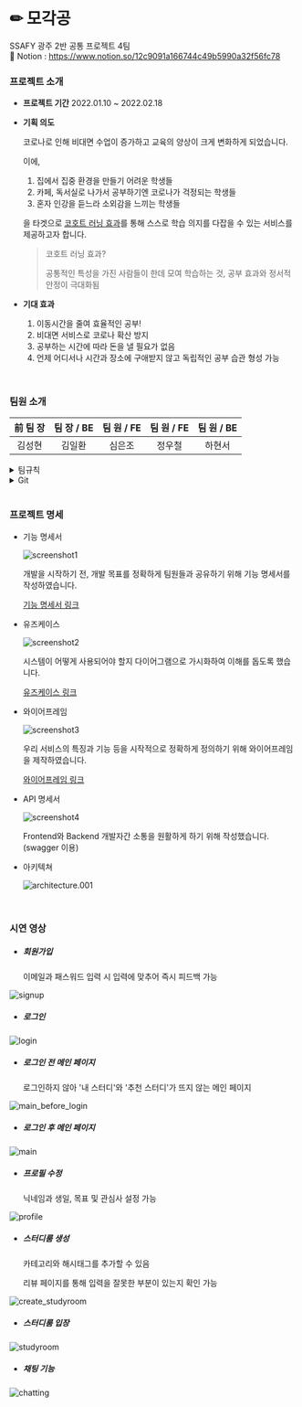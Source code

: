 # ✏ 모각공

SSAFY 광주 2반 공통 프로젝트 4팀 <br>
📃 Notion : https://www.notion.so/12c9091a166744c49b5990a32f56fc78
<br>

### 프로젝트 소개

- **프로젝트 기간**
  2022.01.10 ~ 2022.02.18

- **기획 의도**

  코로나로 인해 비대면 수업이 증가하고 교육의 양상이 크게 변화하게 되었습니다.

  이에,

  1. 집에서 집중 환경을 만들기 어려운 학생들
  2. 카페, 독서실로 나가서 공부하기엔 코로나가 걱정되는 학생들
  3. 혼자 인강을 듣느라 소외감을 느끼는 학생들

  을 타겟으로 <u>코호트 러닝 효과</u>를 통해 스스로 학습 의지를 다잡을 수 있는 서비스를 제공하고자 합니다.

  > 코호트 러닝 효과?
  >
  > 공통적인 특성을 가진 사람들이 한데 모여 학습하는 것, 공부 효과와 정서적 안정이 극대화됨

- **기대 효과**
  1. 이동시간을 줄여 효율적인 공부!
  2. 비대면 서비스로 코로나 확산 방지
  3. 공부하는 시간에 따라 돈을 낼 필요가 없음
  4. 언제 어디서나 시간과 장소에 구애받지 않고 독립적인 공부 습관 형성 가능

<br>

### 팀원 소개

| 前 팀 장 | 팀 장 / BE | 팀 원 / FE | 팀 원 / FE | 팀 원 / BE |
| :------: | :--------: | :--------: | :--------: | :--------: |
|  김성현  |   김일환   |   심은조   |   정우철   |   하현서   |



<details>
  <summary> 팀규칙 </summary>
  🤗**카메라 항상 켜기**🤗 <br>

  ---

  😴**휴식시간 철저히😴** <br>
  시간은 자유롭게!
  갈 때, 올 때 채팅 남기기

  ---

  🐽**코어 타임 집중하기🐽** <br>
  10:00 - 12:00 오전 코어 타임 <br>
  1:00 - 6:00 오후 코어 타임

  개별 작업을 하게 되면 시간을 정해서 상시 대기해서 언제든지 소통을 할 수 있도록!

  ---

  🍒**일일 회고 남기기🍒** <br>

  5시 30분 회의실에 모여서 다같이 회고하기
  하루의 소감, 힘들었던 부분, 기술적인 부분 중에서 아무거나!

  ---

  ⚽**트러블 슈팅 남기기**⚽ <br>

  자세한 이슈 내용, 문제 원인, 시행착오 적어두기!

  ---

  🥝**잠깨는 시간, 준비시간**🥝 <br>

  09:00- 09:05

  ---

  🍍**잡담 시간**🍍 <br>
  09:05 - 09:30

  - 한 주를 담당할 프로젝트 매니저(이하 PM)를 매주 선정
  - PM의 역할
      - PM은 팀원들이 그라운드 룰을 잘 지키는지 확인
      - 평일 아침 스크럼 및 회의 진행

  ---

  🍎**스크럼 시간**🍎 <br>
  09:30 - 10:00

  ---

  🍏**점심 시간**🍏 <br>

  11:00 - 01:00

  - 사이에 알아서 1시간 갖기
  - 갈 때, 올 때 채팅 남기기

  ---

  🍑**회고 시간**🍑 <br>

  05:30 - 6:00

  - 금요일
      - 한 주를 마무리하고 칭찬 / 아쉬운 점 공유 시간 갖기!
</details>

<details>
  <summary> Git </summary>
  
  ### 규칙

  - **기능 단위**로 Push → Merge Request 생성
  - 팀원 모두 다른 사람이 작성한 코드 확인 후 Comment 작성
  ‼본인 코드 뿐만 아니라 다른 사람 코드도 이해하기 ‼


  ### Flow (Branch)

  - **master** : 제품으로 출시될 수 있는 브랜치
  - **dev** : 다음 출시 버전을 개발하는 브랜치
  - **feature** : 기능을 개발하는 브랜치
  - ex) 로그인 기능 위임 시

       feature/login 브랜치 생성

      ex) 같은 기능을 작업할 때 (로그인) → 이름의 이니셜 약어 이용하여 브랜치 생성

       feature/login/sh

       feature/login/hs


  ### Commit Message Convention

  - [https://overcome-the-limits.tistory.com/entry/협업-협업을-위한-기본적인-git-커밋컨벤션-설정하기](https://overcome-the-limits.tistory.com/entry/%ED%98%91%EC%97%85-%ED%98%91%EC%97%85%EC%9D%84-%EC%9C%84%ED%95%9C-%EA%B8%B0%EB%B3%B8%EC%A0%81%EC%9D%B8-git-%EC%BB%A4%EB%B0%8B%EC%BB%A8%EB%B2%A4%EC%85%98-%EC%84%A4%EC%A0%95%ED%95%98%EA%B8%B0)
  - **태그: 제목** 형태 → ex) Feat: 로그인 기능

  ### 자주 사용하는 명령어

  - git push origin 브랜치명 → 원격 저장소로 해당 브랜치 push

      ex) git push origin login

  - git pull [원격저장소명] [원격저장소 브랜치명] → 원격 저장소에서 local로 pull

      ex) git pull origin feature → 원격 저장소에 있는 feature 브랜치 pull

  - git checkout -b 브랜치명 → 현재 있는 브랜치로부터 새로운 브랜치 생성(-b) 후 이동(checkout)

      ex) git checkout -b login → login 브랜치 생성 후 이동
</details>

<br>

### 프로젝트 명세

- 기능 명세서

  ![screenshot1](README.assets/screenshot1.png)

  개발을 시작하기 전, 개발 목표를 정확하게 팀원들과 공유하기 위해 기능 명세서를 작성하였습니다.

  [기능 명세서 링크](https://docs.google.com/spreadsheets/d/18-CeEBBO8wSRqbJIzstc_J5Cyt1iNi4LRHm5akPiwvw/edit?usp=sharing)

- 유즈케이스

  ![screenshot2](README.assets/screenshot2.png)

  시스템이 어떻게 사용되어야 할지 다이어그램으로 가시화하여 이해를 돕도록 했습니다.

  [유즈케이스 링크](https://app.diagrams.net/#G1sagDOmQBDiuSQeBHrKMscmzctqgiRLNo)

- 와이어프레임

  ![screenshot3](README.assets/screenshot3.png)

  우리 서비스의 특징과 기능 등을 시작적으로 정확하게 정의하기 위해 와이어프레임을 제작하였습니다.

  [와이어프레임 링크](https://docs.google.com/presentation/d/1yVuQeDnOL--OQ7ABIADai3rTTZEwzWQRAwQoF91Pxrk/edit)

- API 명세서

  ![screenshot4](README.assets/screenshot4.png)

  Frontend와 Backend 개발자간 소통을 원활하게 하기 위해 작성했습니다. (swagger 이용)

- 아키텍쳐

  ![architecture.001](README.assets/architecture.001.jpeg)

<br>

### 시연 영상

- ##### 회원가입

  이메일과 패스워드 입력 시 입력에 맞추어 즉시 피드백 가능

![signup](README.assets/signup.png)



- ##### 로그인

![login](README.assets/login.gif)



- ##### 로그인 전 메인 페이지

  로그인하지 않아 '내 스터디'와 '추천 스터디'가 뜨지 않는 메인 페이지

![main_before_login](README.assets/main_before_login.gif)



- ##### 로그인 후 메인 페이지

![main](README.assets/main.gif)



- ##### 프로필 수정

  닉네임과 생일, 목표 및 관심사 설정 가능

![profile](README.assets/profile.gif)



- ##### 스터디룸 생성

  카테고리와 해시태그를 추가할 수 있음

  리뷰 페이지를 통해 입력을 잘못한 부분이 있는지 확인 가능

![create_studyroom](README.assets/create_studyroom.gif)



- ##### 스터디룸 입장

![studyroom](README.assets/studyroom.gif)



- ##### 채팅 기능

![chatting](README.assets/chatting.gif)
